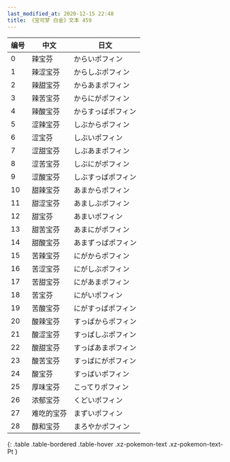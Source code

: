 ```yaml
---
last_modified_at: 2020-12-15 22:48
title: 《宝可梦 白金》文本 459
---
```

| 编号 | 中文 | 日文 |
| ---- | ---- | ---- |
| 0 | 辣宝芬 | からいポフィン |
| 1 | 辣涩宝芬 | からしぶポフィン |
| 2 | 辣甜宝芬 | からあまポフィン |
| 3 | 辣苦宝芬 | からにがポフィン |
| 4 | 辣酸宝芬 | からすっぱポフィン |
| 5 | 涩辣宝芬 | しぶからポフィン |
| 6 | 涩宝芬 | しぶいポフィン |
| 7 | 涩甜宝芬 | しぶあまポフィン |
| 8 | 涩苦宝芬 | しぶにがポフィン |
| 9 | 涩酸宝芬 | しぶすっぱポフィン |
| 10 | 甜辣宝芬 | あまからポフィン |
| 11 | 甜涩宝芬 | あましぶポフィン |
| 12 | 甜宝芬 | あまいポフィン |
| 13 | 甜苦宝芬 | あまにがポフィン |
| 14 | 甜酸宝芬 | あまずっぱポフィン |
| 15 | 苦辣宝芬 | にがからポフィン |
| 16 | 苦涩宝芬 | にがしぶポフィン |
| 17 | 苦甜宝芬 | にがあまポフィン |
| 18 | 苦宝芬 | にがいポフィン |
| 19 | 苦酸宝芬 | にがすっぱポフィン |
| 20 | 酸辣宝芬 | すっぱからポフィン |
| 21 | 酸涩宝芬 | すっぱしぶポフィン |
| 22 | 酸甜宝芬 | すっぱあまポフィン |
| 23 | 酸苦宝芬 | すっぱにがポフィン |
| 24 | 酸宝芬 | すっぱいポフィン |
| 25 | 厚味宝芬 | こってりポフィン |
| 26 | 浓郁宝芬 | くどいポフィン |
| 27 | 难吃的宝芬 | まずいポフィン |
| 28 | 醇和宝芬 | まろやかポフィン |
{: .table .table-bordered .table-hover .xz-pokemon-text .xz-pokemon-text-Pt }